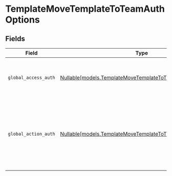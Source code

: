 # TemplateMoveTemplateToTeamAuthOptions


## Fields

| Field                                                                                                                               | Type                                                                                                                                | Required                                                                                                                            | Description                                                                                                                         |
| ----------------------------------------------------------------------------------------------------------------------------------- | ----------------------------------------------------------------------------------------------------------------------------------- | ----------------------------------------------------------------------------------------------------------------------------------- | ----------------------------------------------------------------------------------------------------------------------------------- |
| `global_access_auth`                                                                                                                | [Nullable[models.TemplateMoveTemplateToTeamGlobalAccessAuth]](../models/templatemovetemplatetoteamglobalaccessauth.md)              | :heavy_check_mark:                                                                                                                  | The type of authentication required for the recipient to access the document.                                                       |
| `global_action_auth`                                                                                                                | [Nullable[models.TemplateMoveTemplateToTeamGlobalActionAuth]](../models/templatemovetemplatetoteamglobalactionauth.md)              | :heavy_check_mark:                                                                                                                  | The type of authentication required for the recipient to sign the document. This field is restricted to Enterprise plan users only. |